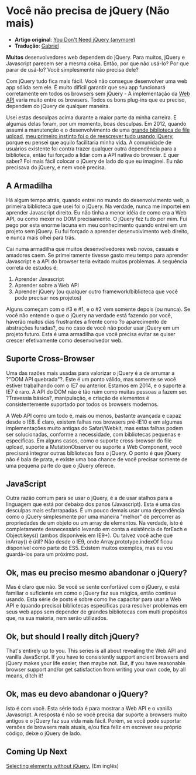 # Você não precisa de jQuery (Não mais)

* **Artigo original**: [You Don't Need jQuery (anymore)](http://blog.garstasio.com/you-dont-need-jquery/why-not/)
* **Tradução**: [Gabriel](https://github.com/BielRibeiro)

**Muitos** desenvolvedores web dependem do jQuery. Para muitos, jQuery e Javascript parecem ser a mesma coisa. Então, por que não usá-lo? Por que parar de usá-lo? Você simplesmente não precisa dele?

Com jQuery tudo fica mais fácil. Você não consegue desenvolver uma web app sólida sem ele. É muito difícil garantir que seu app funcionará corretamente em todos os browsers sem jQuery - A implementação da [Web API](http://en.wikipedia.org/wiki/Web_API) varia muito entre os browsers.
Todos os bons plug-ins que eu preciso, dependem do jQuery de qualquer maneira.

Usei estas desculpas acima durante a maior parte da minha carreira. E algumas delas foram, por um momento, boas desculpas. Em 2012, quando assumi a manutenção e o desenvolvimento de uma [grande biblioteca de file upload](https://github.com/FineUploader), [meu primeiro instinto foi o de reescrever tudo usando jQuery](https://github.com/FineUploader/fine-uploader/issues/326), porque eu pensei que aquilo facilitaria minha vida. A comunidade de usuários existente foi contra trazer qualquer outra dependência para a biblioteca, então fui forçado a lidar com a API nativa do browser. E quer saber? Foi mais fácil colocar o jQuery de lado do que eu imaginei. Eu não precisava do jQuery, e nem você precisa.

## A Armadilha

Há algum tempo atrás, quando entrei no mundo do desenvolvimento web, a primeira biblioteca que usei foi o jQuery. Na verdade, nunca me importei em aprender Javascript direito. Eu não tinha a menor idéia de como era a Web API, ou como mexer no DOM precisamente. O jQuery fez tudo por mim. Fui pego por esta enorme lacuna em meu conhecimento quando entrei em um projeto sem jQuery. Eu fui forçado a aprender desenvolvimento web direito, e nunca mais olhei para trás.

Cai numa armadilha que muitos desenvolvedores web novos, casuais e amadores caem. Se primeiramente tivesse gasto meu tempo para aprender Javascript e a API do browser teria evitado muitos problemas. A sequência correta de estudos é:

1. Aprender Javascript
2. Aprender sobre a Web API
3. Aprender jQuery (ou qualquer outro framework/biblioteca que você pode precisar nos projetos)

Alguns começam com o #3 e #1, e o #2 vem somente depois (ou nunca). Se você não entende o que o jQuery na verdade está fazendo por você, haverão muitos dias frustrantes a frente como ?o aparecimento de abstrações furadas?, ou no caso de você não poder usar jQuery em um projeto futuro. Esta é uma armadilha que você precisa evitar se quiser crescer efetivamente como desenvolvedor web.

## Suporte Cross-Browser

Uma das razões mais usadas para valorizar o jQuery é a de arrumar a ?"DOM API quebrada"?. Este é um ponto válido, mas somente se você estiver trabalhando com o IE7 ou anterior.
Estamos em 2014, e o suporte a IE7 é raro. A API do DOM não é tão ruim como muitas pessoas a fazem ser. ?Travessia básica?, manipulação, e criação de elementos é consistentemente suportado por todos os browsers modernos.

A Web API como um todo é, mais ou menos, bastante avançada e capaz desde o IE8. É claro, existem falhas nos browsers pré-IE10 e em algumas implementações muito antigas do Safari/Webkit, mas estas falhas podem ser solucionadas, conforme a necessidade, com bibliotecas pequenas e específicas. Em alguns casos, como o suporte cross-browser do file upload, suporte a MutationObserver ou suporte a Web Component, você precisará integrar outras bibliotecas fora o jQuery. O ponto é que jQuery não é bala de prata, e existe uma boa chance de você precisar somente de uma pequena parte do que o jQuery oferece.

## JavaScript

Outra razão comum para se usar o jQuery, é a de usar atalhos para a linguagem que está por debaixo dos panos (Javascript). Esta é uma das desculpas mais esfarrapadas. É um pouco demais usar uma dependência como o jQuery simplesmente por uma maneira "melhor" de percorrer as propriedades de um objeto ou um array de elementos. Na verdade, isto é completamente desnecessário levando em conta a existência de forEach e Object.keys() (ambos disponíveis em IE9+). Ou talvez você ache que inArray() é útil? Não desde o IE9, onde Array.prototype.indexOf ficou disponível como parte do ES5. Existem muitos exemplos, mas eu vou guardá-los para um próximo post.

## Ok, mas eu preciso mesmo abandonar o jQuery?

Mas é claro que não. Se você se sente confortável com o jQuery, e está familiar o suficiente em como o jQuery faz sua mágica, então continue usando.
Esta série de posts é sobre como lhe capacitar para usar a Web API e (quando preciso) bibliotecas específicas para resolver problemas em seus web apps sem depender de grandes bibliotecas com multi propósitos que, na sua maioria, nem serão utilizados.

## Ok, but should I really ditch jQuery?

That's entirely up to you. This series is all about revealing the Web API and vanilla JavaScript. If you have to consistently support ancient browsers and jQuery makes your life easier, then maybe not. But, if you have reasonable browser support and/or get satisfaction from writing your own code, by all means, ditch it!

## Ok, mas eu devo abandonar o jQuery?

Isto é com você. Esta série toda é para mostrar a Web API e o vanilla Javascript. A resposta é não se você precisa dar suporte a browsers muito antigos e o jQuery faz sua vida mais fácil. Porém, se você pode suportar versões de browsers mais atuais, e/ou fica feliz em escrever seu próprio código, deixe o jQuery de lado.

## Coming Up Next

[Selecting elements without jQuery.](http://blog.garstasio.com/you-dont-need-jquery/selectors/) (Em inglês)